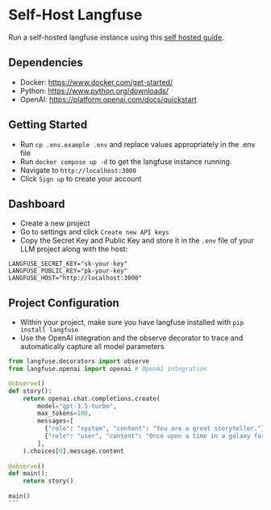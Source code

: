 # Self-Host Langfuse
Run a self-hosted langfuse instance using this [self hosted guide](https://langfuse.com/docs/deployment/self-host).

## Dependencies
- Docker: https://www.docker.com/get-started/
- Python: https://www.python.org/downloads/
- OpenAI: https://platform.openai.com/docs/quickstart

## Getting Started
- Run `cp .env.example .env` and replace values appropriately in the .env file
- Run `docker compose up -d` to get the langfuse instance running.
- Navigate to `http://localhost:3000`
- Click `Sign up` to create your account

## Dashboard
- Create a new project
- Go to settings and click `Create new API keys`
- Copy the Secret Key and Public Key and store it in the `.env` file of your LLM project along with the host:
    
```
LANGFUSE_SECRET_KEY="sk-your-key"
LANGFUSE_PUBLIC_KEY="pk-your-key"
LANGFUSE_HOST="http://localhost:3000"
```

## Project Configuration
- Within your project, make sure you have langfuse installed with `pip install langfuse`
- Use the OpenAI integration and the observe decorator to trace and automatically capture all model parameters
  

````python
from langfuse.decorators import observe
from langfuse.openai import openai # OpenAI integration

@observe()
def story():
    return openai.chat.completions.create(
        model="gpt-3.5-turbo",
        max_tokens=100,
        messages=[
          {"role": "system", "content": "You are a great storyteller."},
          {"role": "user", "content": "Once upon a time in a galaxy far, far away..."}
        ],
    ).choices[0].message.content
 
@observe()
def main():
    return story()
 
main()
```
